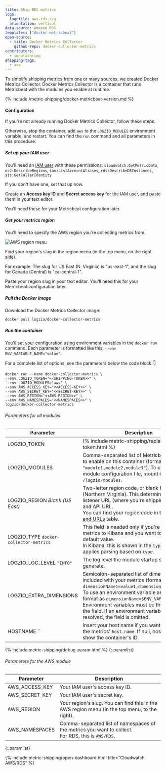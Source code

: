 ```yaml
---
title: Ship RDS metrics
logo:
  logofile: aws-rds.svg
  orientation: vertical
data-source: Amazon RDS
templates: ["docker-metricbeat"]
open-source:
  - title: Docker Metrics Collector
    github-repo: docker-collector-metrics
contributors:
  - imnotashrimp
shipping-tags:
  - aws
---
```


To simplify shipping metrics from one or many sources,
we created Docker Metrics Collector.
Docker Metrics Collector is a container
that runs Metricbeat with the modules you enable at runtime.

{% include /metric-shipping/docker-metricbeat-version.md %}

#### Configuration

If you're not already running Docker Metrics Collector,
follow these steps.

Otherwise, stop the container, add
`aws`
to the `LOGZIO_MODULES` environment variable, and restart.
You can find the `run` command and all parameters
in this procedure.

<div class="tasklist">

##### Set up your IAM user

You'll need an [IAM user](https://console.aws.amazon.com/iam/home)
with these permissions:
`cloudwatch:GetMetricData`,
`ec2:DescribeRegions`,
`iam:ListAccountAliases`,
`rds:DescribeDBInstances`,
`sts:GetCallerIdentity`

If you don't have one, set that up now.

Create an **Access key ID** and **Secret access key** for the IAM user,
and paste them in your text editor.

You'll need these for your Metricbeat configuration later.

##### Get your metrics region

You'll need to specify the AWS region you're collecting metrics from.

![AWS region menu](https://dytvr9ot2sszz.cloudfront.net/logz-docs/aws/region-menu.png)

Find your region's slug in the region menu
(in the top menu, on the right side).

For example:
The slug for US East (N. Virginia)
is "us-east-1",
and the slug for Canada (Central) is "ca-central-1".

Paste your region slug in your text editor.
You'll need this for your Metricbeat configuration later.

##### Pull the Docker image

Download the Docker Metrics Collector image:

```shell
docker pull logzio/docker-collector-metrics
```

##### Run the container

You'll set your configuration using environment variables
in the `docker run` command.
Each parameter is formatted like this:
`--env ENV_VARIABLE_NAME="value"`.

For a complete list of options, see the parameters below the code block.👇

```shell
docker run --name docker-collector-metrics \
--env LOGZIO_TOKEN="<<SHIPPING-TOKEN>>" \
--env LOGZIO_MODULES="aws" \
--env AWS_ACCESS_KEY="<<ACCESS-KEY>>" \
--env AWS_SECRET_KEY="<<SECRET-KEY>>" \
--env AWS_REGION="<<AWS-REGION>>" \
--env AWS_NAMESPACES="<<NAMESPACES>>" \
logzio/docker-collector-metrics
```

###### Parameters for all modules

| Parameter | Description |
|---|---|
| LOGZIO_TOKEN <span class="required-param"></span> | {% include metric-shipping/replace-metrics-token.html %} |
| LOGZIO_MODULES <span class="required-param"></span> | Comma-separated list of Metricbeat modules to enable on this container (formatted as `"module1,module2,module3"`). To use a custom module configuration file, mount its folder to `/logzio/modules`. |
| LOGZIO_REGION <span class="default-param">_Blank (US East)_</span> | Two-letter region code, or blank for US East (Northern Virginia). This determines your listener URL (where you're shipping the logs to) and API URL. <br> You can find your region code in the [Regions and URLs]({{site.baseurl}}/user-guide/accounts/account-region.html#regions-and-urls) table. |
| LOGZIO_TYPE <span class="default-param">`docker-collector-metrics`</span> | This field is needed only if you're shipping metrics to Kibana and you want to override the default value. <br> In Kibana, this is shown in the `type` field. Logz.io applies parsing based on `type`. |
| LOGZIO_LOG_LEVEL <span class="default-param">`"INFO"`</span> | The log level the module startup scripts will generate. |
| LOGZIO_EXTRA_DIMENSIONS | Semicolon-separated list of dimensions to be included with your metrics (formatted as `dimensionName1=value1;dimensionName2=value2`). <br> To use an environment variable as a value, format as `dimensionName=$ENV_VAR_NAME`. Environment variables must be the only value in the field. If an environment variable can't be resolved, the field is omitted. |
| HOSTNAME <span class="default-param">``</span> | Insert your host name if you want it to appear in the metrics' `host.name`. If null, host.name will show the container's ID. |
{% include metric-shipping/debug-param.html %}
{:.paramlist}

###### Parameters for the AWS module

| Parameter | Description |
|---|---|
| AWS_ACCESS_KEY <span class="required-param"></span> | Your IAM user's access key ID. |
| AWS_SECRET_KEY <span class="required-param"></span> | Your IAM user's secret key. |
| AWS_REGION <span class="required-param"></span> | Your region's slug. You can find this in the AWS region menu (in the top menu, to the right). |
| AWS_NAMESPACES <span class="required-param"></span> | Comma-separated list of namespaces of the metrics you want to collect. <br> For RDS, this is `AWS/RDS`. |
{:.paramlist}

{% include metric-shipping/open-dashboard.html title="Cloudwatch AWS/RDS" %}


</div>
